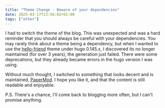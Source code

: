 ```yaml
---
title: "Theme Change - Beware of your dependencies"
date: 2025-03-17T23:56:02+01:00
tags: ["other"]
---
```


I had to switch the theme of the blog.
This was unexpected and was a hard reminder that you should always be careful with your dependencies.
You may rarely think about a theme being a dependency, but when I wanted to use the [hello-friend](https://github.com/panr/hugo-theme-hello-friend) theme under hugo 0.145.x, I discovered its no longer maintained (for over 3 years), the generation just failed.
There were some deprecations, but they already became errors in the hugo version I was using.

Without much thought, I switched to something that looks decent and is maintained, [PaperMod](https://github.com/adityatelange/hugo-papermod/).
I hope you like it, and that the content is still readable and enjoyable.

P.S. There's a chance, I'll come back to blogging more often, but I can't promise anything.
